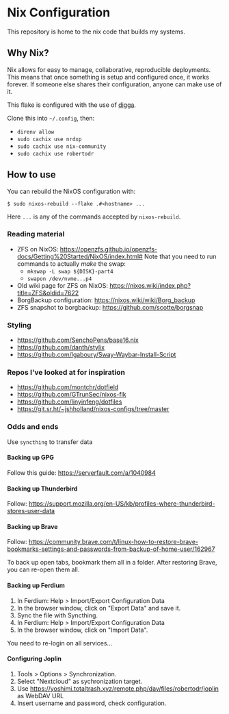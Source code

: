 # Nix Configuration
This repository is home to the nix code that builds my systems.

## Why Nix?
Nix allows for easy to manage, collaborative, reproducible deployments. This means that once something is setup and configured once, it works forever. If someone else shares their configuration, anyone can make use of it.


This flake is configured with the use of [digga][digga].

[digga]: https://github.com/divnix/digga

Clone this into `~/.config`, then:

* `direnv allow`
* `sudo cachix use nrdxp`
* `sudo cachix use nix-community`
* `sudo cachix use robertodr`

## How to use

You can rebuild the NixOS configuration with:

```
$ sudo nixos-rebuild --flake .#<hostname> ...
```

Here `...` is any of the commands accepted by `nixos-rebuild`.

### Reading material

- ZFS on NixOS: https://openzfs.github.io/openzfs-docs/Getting%20Started/NixOS/index.html#
  Note that you need to run commands to actually *make* the swap:
  * `mkswap -L swap ${DISK}-part4`
  * `swapon /dev/nvme...p4`
- Old wiki page for ZFS on NixOS: https://nixos.wiki/index.php?title=ZFS&oldid=7622
- BorgBackup configuration: https://nixos.wiki/wiki/Borg_backup
- ZFS snapshot to borgbackup: https://github.com/scotte/borgsnap

### Styling

- https://github.com/SenchoPens/base16.nix
- https://github.com/danth/stylix
- https://github.com/lgaboury/Sway-Waybar-Install-Script

### Repos I've looked at for inspiration

- https://github.com/montchr/dotfield
- https://github.com/GTrunSec/nixos-flk
- https://github.com/linyinfeng/dotfiles
- https://git.sr.ht/~jshholland/nixos-configs/tree/master

### Odds and ends

Use `syncthing` to transfer data

#### Backing up GPG

Follow this guide: https://serverfault.com/a/1040984

#### Backing up Thunderbird

Follow: https://support.mozilla.org/en-US/kb/profiles-where-thunderbird-stores-user-data

#### Backing up Brave

Follow: https://community.brave.com/t/linux-how-to-restore-brave-bookmarks-settings-and-passwords-from-backup-of-home-user/162967

To back up open tabs, bookmark them all in a folder. After restoring Brave, you can re-open them all.

#### Backing up Ferdium

1. In Ferdium: Help > Import/Export Configuration Data
2. In the browser window, click on "Export Data" and save it.
3. Sync the file with Syncthing.
4. In Ferdium: Help > Import/Export Configuration Data
5. In the browser window, click on "Import Data". 

You need to re-login on all services...

#### Configuring Joplin

1. Tools > Options > Synchronization.
2. Select "Nextcloud" as sychronization target.
3. Use https://yoshimi.totaltrash.xyz/remote.php/dav/files/robertodr/joplin as WebDAV URL
4. Insert username and password, check configuration.
